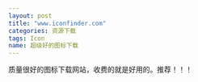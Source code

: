 ```yaml
---
layout: post
title: "www.iconfinder.com"
categories: 资源下载
tags: Icon
name: 超级好的图标下载
---
```

质量很好的图标下载网站，收费的就是好用的。推荐！！！
<!--break-->
